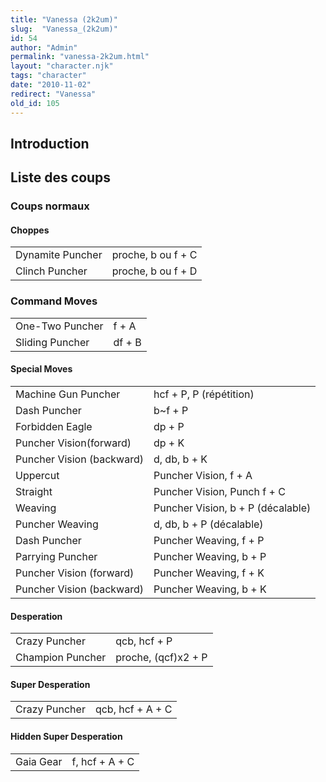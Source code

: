 ```yaml
---
title: "Vanessa (2k2um)"
slug:  "Vanessa_(2k2um)"
id: 54
author: "Admin"
permalink: "vanessa-2k2um.html"
layout: "character.njk"
tags: "character"
date: "2010-11-02"
redirect: "Vanessa"
old_id: 105
---
```


## Introduction

## Liste des coups

### Coups normaux

#### Choppes

|                  |                    |
|------------------|--------------------|
| Dynamite Puncher | proche, b ou f + C |
| Clinch Puncher   | proche, b ou f + D |

### Command Moves

|                 |        |
|-----------------|--------|
| One-Two Puncher | f + A  |
| Sliding Puncher | df + B |

#### Special Moves

|                           |                                   |
|---------------------------|-----------------------------------|
| Machine Gun Puncher       | hcf + P, P (répétition)           |
| Dash Puncher              | b\~f + P                          |
| Forbidden Eagle           | dp + P                            |
| Puncher Vision(forward)   | dp + K                            |
| Puncher Vision (backward) | d, db, b + K                      |
| Uppercut                  | Puncher Vision, f + A             |
| Straight                  | Puncher Vision, Punch f + C       |
| Weaving                   | Puncher Vision, b + P (décalable) |
| Puncher Weaving           | d, db, b + P (décalable)          |
| Dash Puncher              | Puncher Weaving, f + P            |
| Parrying Puncher          | Puncher Weaving, b + P            |
| Puncher Vision (forward)  | Puncher Weaving, f + K            |
| Puncher Vision (backward) | Puncher Weaving, b + K            |

#### Desperation

|                  |                     |
|------------------|---------------------|
| Crazy Puncher    | qcb, hcf + P        |
| Champion Puncher | proche, (qcf)x2 + P |

#### Super Desperation

|               |                  |
|---------------|------------------|
| Crazy Puncher | qcb, hcf + A + C |

#### Hidden Super Desperation

|           |                |
|-----------|----------------|
| Gaia Gear | f, hcf + A + C |

